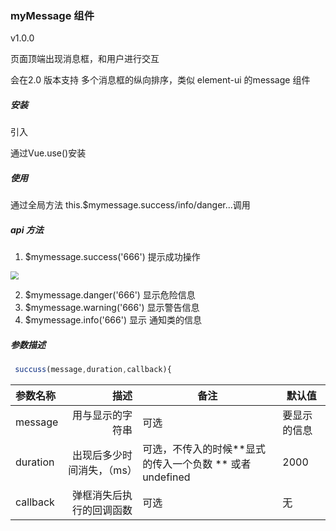 ### myMessage 组件

v1.0.0

页面顶端出现消息框，和用户进行交互

会在2.0 版本支持 多个消息框的纵向排序，类似 element-ui 的message 组件

##### 安装

引入

通过Vue.use()安装

##### 使用

通过全局方法 this.$mymessage.success/info/danger...调用

##### api 方法

1. $mymessage.success('666')  提示成功操作

<img src="E:\Web-Prpjects\myComponents\images\mymessage.png" style="zoom:80%;" />

2. $mymessage.danger('666') 显示危险信息   
3. $mymessage.warning('666')  显示警告信息
4. $mymessage.info('666') 显示 通知类的信息

#####  参数描述

```javascript
 succuss(message,duration,callback){

```



| 参数名称 |                       描述 | 备注                                                     | 默认值       |
| :------- | -------------------------: | -------------------------------------------------------- | ------------ |
| message  |           用与显示的字符串 | 可选                                                     | 要显示的信息 |
| duration | 出现后多少时间消失，（ms） | 可选，不传入的时候**显式的传入一个负数 ** 或者 undefined | 2000         |
| callback |   弹框消失后执行的回调函数 | 可选                                                     | 无           |